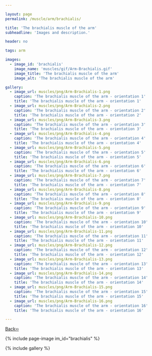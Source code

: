 ```yaml
---

layout: page
permalink: /muscle/arm/brachialis/

title: 'The brachialis muscle of the arm'
subheadline: 'Images and description.'

header: no

tags: arm

images:
  - image_id: 'brachialis'
    image_name: 'muscles/gif/Arm-Brachialis.gif'
    image_title: 'The brachialis muscle of the arm'
    image_alt: 'The brachialis muscle of the arm' 

gallery:
  - image_url: muscles/png/Arm-Brachialis-1.png
    caption: 'The brachialis muscle of the arm - orientation 1'
    title: 'The brachialis muscle of the arm - orientation 1'
  - image_url: muscles/png/Arm-Brachialis-2.png
    caption: 'The brachialis muscle of the arm - orientation 2'
    title: 'The brachialis muscle of the arm - orientation 2'
  - image_url: muscles/png/Arm-Brachialis-3.png
    caption: 'The brachialis muscle of the arm - orientation 3'
    title: 'The brachialis muscle of the arm - orientation 3'
  - image_url: muscles/png/Arm-Brachialis-4.png
    caption: 'The brachialis muscle of the arm - orientation 4'
    title: 'The brachialis muscle of the arm - orientation 4'
  - image_url: muscles/png/Arm-Brachialis-5.png
    caption: 'The brachialis muscle of the arm - orientation 5'
    title: 'The brachialis muscle of the arm - orientation 5'
  - image_url: muscles/png/Arm-Brachialis-6.png
    caption: 'The brachialis muscle of the arm - orientation 6'
    title: 'The brachialis muscle of the arm - orientation 6'
  - image_url: muscles/png/Arm-Brachialis-7.png
    caption: 'The brachialis muscle of the arm - orientation 7'
    title: 'The brachialis muscle of the arm - orientation 7'
  - image_url: muscles/png/Arm-Brachialis-8.png
    caption: 'The brachialis muscle of the arm - orientation 8'
    title: 'The brachialis muscle of the arm - orientation 8'
  - image_url: muscles/png/Arm-Brachialis-9.png
    caption: 'The brachialis muscle of the arm - orientation 9'
    title: 'The brachialis muscle of the arm - orientation 9'
  - image_url: muscles/png/Arm-Brachialis-10.png
    caption: 'The brachialis muscle of the arm - orientation 10'
    title: 'The brachialis muscle of the arm - orientation 10'
  - image_url: muscles/png/Arm-Brachialis-11.png
    caption: 'The brachialis muscle of the arm - orientation 11'
    title: 'The brachialis muscle of the arm - orientation 11'
  - image_url: muscles/png/Arm-Brachialis-12.png
    caption: 'The brachialis muscle of the arm - orientation 12'
    title: 'The brachialis muscle of the arm - orientation 12'
  - image_url: muscles/png/Arm-Brachialis-13.png
    caption: 'The brachialis muscle of the arm - orientation 13'
    title: 'The brachialis muscle of the arm - orientation 13'
  - image_url: muscles/png/Arm-Brachialis-14.png
    caption: 'The brachialis muscle of the arm - orientation 14'
    title: 'The brachialis muscle of the arm - orientation 14'
  - image_url: muscles/png/Arm-Brachialis-15.png
    caption: 'The brachialis muscle of the arm - orientation 15'
    title: 'The brachialis muscle of the arm - orientation 15'
  - image_url: muscles/png/Arm-Brachialis-16.png
    caption: 'The brachialis muscle of the arm - orientation 16'
    title: 'The brachialis muscle of the arm - orientation 16'

---
```


[Back››](/muscle/arm/)

{% include page-image im_id="brachialis" %}

{% include gallery %}
